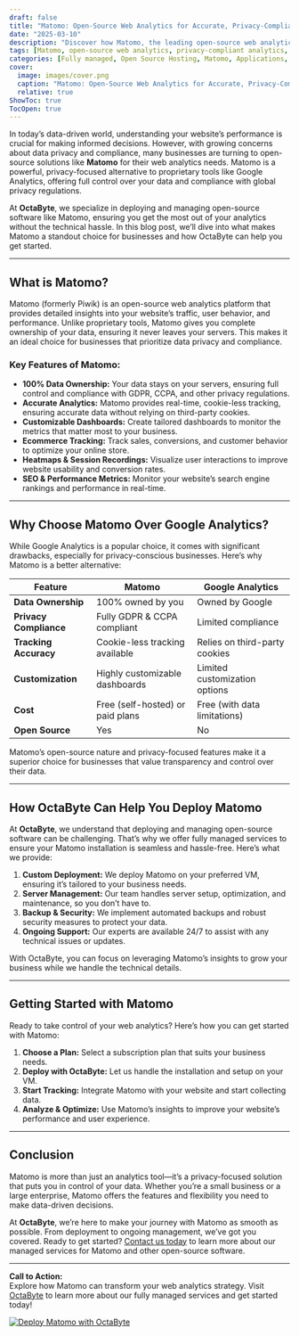 ```yaml
---
draft: false
title: "Matomo: Open-Source Web Analytics for Accurate, Privacy-Compliant Data Tracking"
date: "2025-03-10"
description: "Discover how Matomo, the leading open-source web analytics platform, empowers businesses with accurate, privacy-compliant data tracking. Learn why Matomo is the perfect alternative to Google Analytics and how OctaByte can help you deploy and manage it seamlessly."
tags: [Matomo, open-source web analytics, privacy-compliant analytics, Google Analytics alternative, web analytics tools, Matomo vs Google Analytics, OctaByte managed services, open-source software deployment]
categories: [Fully managed, Open Source Hosting, Matomo, Applications, Analytics]
cover:
  image: images/cover.png
  caption: "Matomo: Open-Source Web Analytics for Accurate, Privacy-Compliant Data Tracking"
  relative: true
ShowToc: true
TocOpen: true
---
```



In today’s data-driven world, understanding your website’s performance is crucial for making informed decisions. However, with growing concerns about data privacy and compliance, many businesses are turning to open-source solutions like **Matomo** for their web analytics needs. Matomo is a powerful, privacy-focused alternative to proprietary tools like Google Analytics, offering full control over your data and compliance with global privacy regulations.

At **OctaByte**, we specialize in deploying and managing open-source software like Matomo, ensuring you get the most out of your analytics without the technical hassle. In this blog post, we’ll dive into what makes Matomo a standout choice for businesses and how OctaByte can help you get started.

---

## What is Matomo?

Matomo (formerly Piwik) is an open-source web analytics platform that provides detailed insights into your website’s traffic, user behavior, and performance. Unlike proprietary tools, Matomo gives you complete ownership of your data, ensuring it never leaves your servers. This makes it an ideal choice for businesses that prioritize data privacy and compliance.

### Key Features of Matomo:
- **100% Data Ownership:** Your data stays on your servers, ensuring full control and compliance with GDPR, CCPA, and other privacy regulations.
- **Accurate Analytics:** Matomo provides real-time, cookie-less tracking, ensuring accurate data without relying on third-party cookies.
- **Customizable Dashboards:** Create tailored dashboards to monitor the metrics that matter most to your business.
- **Ecommerce Tracking:** Track sales, conversions, and customer behavior to optimize your online store.
- **Heatmaps & Session Recordings:** Visualize user interactions to improve website usability and conversion rates.
- **SEO & Performance Metrics:** Monitor your website’s search engine rankings and performance in real-time.

---

## Why Choose Matomo Over Google Analytics?

While Google Analytics is a popular choice, it comes with significant drawbacks, especially for privacy-conscious businesses. Here’s why Matomo is a better alternative:

| Feature                  | Matomo                          | Google Analytics                |
|--------------------------|---------------------------------|---------------------------------|
| **Data Ownership**       | 100% owned by you               | Owned by Google                 |
| **Privacy Compliance**   | Fully GDPR & CCPA compliant     | Limited compliance              |
| **Tracking Accuracy**    | Cookie-less tracking available  | Relies on third-party cookies   |
| **Customization**        | Highly customizable dashboards  | Limited customization options   |
| **Cost**                 | Free (self-hosted) or paid plans| Free (with data limitations)    |
| **Open Source**          | Yes                             | No                              |

Matomo’s open-source nature and privacy-focused features make it a superior choice for businesses that value transparency and control over their data.

---

## How OctaByte Can Help You Deploy Matomo

At **OctaByte**, we understand that deploying and managing open-source software can be challenging. That’s why we offer fully managed services to ensure your Matomo installation is seamless and hassle-free. Here’s what we provide:

1. **Custom Deployment:** We deploy Matomo on your preferred VM, ensuring it’s tailored to your business needs.
2. **Server Management:** Our team handles server setup, optimization, and maintenance, so you don’t have to.
3. **Backup & Security:** We implement automated backups and robust security measures to protect your data.
4. **Ongoing Support:** Our experts are available 24/7 to assist with any technical issues or updates.

With OctaByte, you can focus on leveraging Matomo’s insights to grow your business while we handle the technical details.

---

## Getting Started with Matomo

Ready to take control of your web analytics? Here’s how you can get started with Matomo:

1. **Choose a Plan:** Select a subscription plan that suits your business needs.
2. **Deploy with OctaByte:** Let us handle the installation and setup on your VM.
3. **Start Tracking:** Integrate Matomo with your website and start collecting data.
4. **Analyze & Optimize:** Use Matomo’s insights to improve your website’s performance and user experience.

---

## Conclusion

Matomo is more than just an analytics tool—it’s a privacy-focused solution that puts you in control of your data. Whether you’re a small business or a large enterprise, Matomo offers the features and flexibility you need to make data-driven decisions.

At **OctaByte**, we’re here to make your journey with Matomo as smooth as possible. From deployment to ongoing management, we’ve got you covered. Ready to get started? [Contact us today](https://octabyte.io) to learn more about our managed services for Matomo and other open-source software.

---

**Call to Action:**  
Explore how Matomo can transform your web analytics strategy. Visit [OctaByte](https://octabyte.io) to learn more about our fully managed services and get started today!

[![Deploy Matomo with OctaByte](/images/deploy-on-octabyte.png)](https://octabyte.io/fully-managed-open-source-services/applications/analytics/matomo)